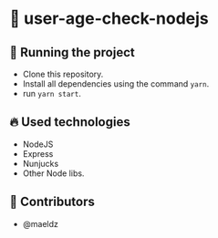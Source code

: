 # :underage: user-age-check-nodejs

## :wrench: Running the project

- Clone this repository.
- Install all dependencies using the command `yarn`.
- run `yarn start`.

## :fire: Used technologies

- NodeJS
- Express
- Nunjucks
- Other Node libs.

## :man: Contributors

- @maeldz
